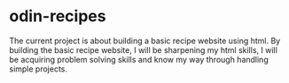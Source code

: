 # odin-recipes
The current project is about building a basic recipe website using html. By building the basic recipe website, I will be sharpening my html skills, I will be acquiring problem solving skills and know my way through handling simple projects.

